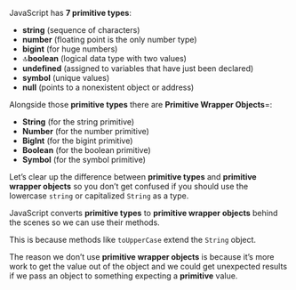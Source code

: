 JavaScript has **7 primitive types**:

-  **string** (sequence of characters)
-  **number** (floating point is the only number type)
-  **bigint** (for huge numbers)
-  🔝**boolean** (logical data type with two values)
-  **undefined** (assigned to variables that have just been declared)
-  **symbol** (unique values)
-  **null** (points to a nonexistent object or address)

Alongside those **primitive types** there are **Primitive Wrapper Objects**=:

- **String** (for the string primitive)
- **Number** (for the number primitive)
- **BigInt** (for the bigint primitive)
- **Boolean** (for the boolean primitive)
- **Symbol** (for the symbol primitive)

Let’s clear up the difference between **primitive types** and **primitive wrapper objects** so you don’t get confused if you should use the lowercase `string` or capitalized `String` as a type.

JavaScript converts **primitive types** to **primitive wrapper objects** behind the scenes so we can use their methods.

This is because methods like `toUpperCase` extend the `String` object.

The reason we don’t use **primitive wrapper objects** is because it’s more work to get the value out of the object and we could get unexpected results if we pass an object to something expecting a **primitive** value.